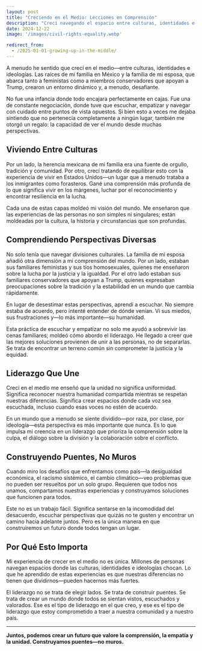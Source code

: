 ```yaml
---
layout: post
title: "Creciendo en el Medio: Lecciones en Comprensión"
description: "Crecí navegando el espacio entre culturas, identidades e ideologías. Esta experiencia me enseñó a escuchar, empatizar y construir puentes. Es esta comprensión la que impulsa mi creencia en un liderazgo que une en lugar de dividir."
date: 2024-12-22
image: '/images/civil-rights-equality.webp'

redirect_from:
  - /2025-01-01-growing-up-in-the-middle/
---
```


A menudo he sentido que crecí en el medio—entre culturas, identidades e ideologías. Las raíces de mi familia en México y la familia de mi esposa, que abarca tanto a feministas como a miembros conservadores que apoyan a Trump, crearon un entorno dinámico y, a menudo, desafiante.

No fue una infancia donde todo encajara perfectamente en cajas. Fue una de constante negociación, donde tuve que escuchar, empatizar y navegar con cuidado entre puntos de vista opuestos. Si bien esto a veces me dejaba sintiendo que no pertenecía completamente a ningún lugar, también me otorgó un regalo: la capacidad de ver el mundo desde muchas perspectivas.

## Viviendo Entre Culturas

Por un lado, la herencia mexicana de mi familia era una fuente de orgullo, tradición y comunidad. Por otro, crecí tratando de equilibrar esto con la experiencia de vivir en Estados Unidos—un lugar que a menudo trataba a los inmigrantes como forasteros. Gané una comprensión más profunda de lo que significa vivir en los márgenes, luchar por el reconocimiento y encontrar resiliencia en la lucha.

Cada una de estas capas moldeó mi visión del mundo. Me enseñaron que las experiencias de las personas no son simples ni singulares; están moldeadas por la cultura, la historia y circunstancias que son profundas.

## Comprendiendo Perspectivas Diversas

No solo tenía que navegar divisiones culturales. La familia de mi esposa añadió otra dimensión a mi comprensión del mundo. Por un lado, estaban sus familiares feministas y sus tíos homosexuales, quienes me enseñaron sobre la lucha por la justicia y la igualdad. Por el otro lado estaban sus familiares conservadores que apoyan a Trump, quienes expresaban preocupaciones sobre la tradición y la estabilidad en un mundo que cambia rápidamente.

En lugar de desestimar estas perspectivas, aprendí a escuchar. No siempre estaba de acuerdo, pero intenté entender de dónde venían. Vi sus miedos, sus frustraciones y—lo más importante—su humanidad.

Esta práctica de escuchar y empatizar no solo me ayudó a sobrevivir las cenas familiares; moldeó cómo abordo el liderazgo. He llegado a creer que las mejores soluciones provienen de unir a las personas, no de separarlas. Se trata de encontrar un terreno común sin comprometer la justicia y la equidad.

## Liderazgo Que Une

Crecí en el medio me enseñó que la unidad no significa uniformidad. Significa reconocer nuestra humanidad compartida mientras se respetan nuestras diferencias. Significa crear espacios donde cada voz sea escuchada, incluso cuando esas voces no estén de acuerdo.

En un mundo que a menudo se siente dividido—por raza, por clase, por ideología—esta perspectiva es más importante que nunca. Es lo que impulsa mi creencia en un liderazgo que prioriza la comprensión sobre la culpa, el diálogo sobre la división y la colaboración sobre el conflicto.

## Construyendo Puentes, No Muros

Cuando miro los desafíos que enfrentamos como país—la desigualdad económica, el racismo sistémico, el cambio climático—veo problemas que no pueden ser resueltos por un solo grupo. Requieren que todos nos unamos, compartamos nuestras experiencias y construyamos soluciones que funcionen para todos.

Este no es un trabajo fácil. Significa sentarse en la incomodidad del desacuerdo, escuchar perspectivas que quizás no te gusten y encontrar un camino hacia adelante juntos. Pero es la única manera en que construiremos un futuro donde todos tengan un lugar.

## Por Qué Esto Importa

Mi experiencia de crecer en el medio no es única. Millones de personas navegan espacios donde las culturas, identidades e ideologías chocan. Lo que he aprendido de estas experiencias es que nuestras diferencias no tienen que dividirnos—pueden hacernos más fuertes.

El liderazgo no se trata de elegir lados. Se trata de construir puentes. Se trata de crear un mundo donde todos se sientan vistos, escuchados y valorados. Ese es el tipo de liderazgo en el que creo, y ese es el tipo de liderazgo que estoy comprometido a traer a nuestra comunidad y a nuestro país.

---

**Juntos, podemos crear un futuro que valore la comprensión, la empatía y la unidad. Construyamos puentes—no muros.**